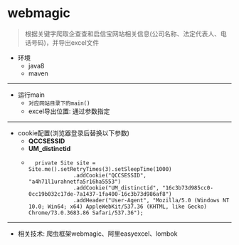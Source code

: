# webmagic
> 根据关键字爬取企查查和启信宝网站相关信息(公司名称、法定代表人、电话号码)，并导出excel文件
+ 环境
    + java8
    + maven
---
+ 运行main
    + `对应网站目录下的main()`
    + excel导出位置: 通过参数指定
---
+ cookie配置(浏览器登录后替换以下参数)
    + **QCCSESSID**
    + **UM_distinctid**
    + ```
        private Site site = Site.me().setRetryTimes(3).setSleepTime(1000)
                    .addCookie("QCCSESSID", "a4h71l1urahnetfa5r16ha5553")
                    .addCookie("UM_distinctid", "16c3b73d985cc0-0cc19b032c17de-7a1437-1fa400-16c3b73d986af8")
                    .addHeader("User-Agent", "Mozilla/5.0 (Windows NT 10.0; Win64; x64) AppleWebKit/537.36 (KHTML, like Gecko) Chrome/73.0.3683.86 Safari/537.36");
      ```
---
+ 相关技术: 爬虫框架webmagic、阿里easyexcel、lombok
